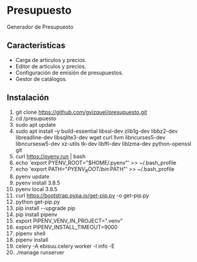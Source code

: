 # Presupuesto

Generador de Presupuesto

## Caracteristicas

* Carga de articulos y precios.
* Editor de articulos y precios.
* Configuración de emisión de presupuestos.
* Gestor de catálogos.

## Instalación

01. git clone <https://github.com/gvizquel/presupuesto.git>
02. cd /presupuesto
03. sudo apt update
04. sudo apt install -y build-essential libssl-dev zlib1g-dev libbz2-dev libreadline-dev libsqlite3-dev wget curl llvm libncurses5-dev libncursesw5-dev xz-utils tk-dev libffi-dev liblzma-dev python-openssl git
05. curl <https://pyenv.run> | bash
06. echo 'export PYENV_ROOT="$HOME/.pyenv"' >> ~/.bash_profile
07. echo 'export PATH="$PYENV_ROOT/bin:$PATH"' >> ~/.bash_profile
08. pyenv update
09. pyenv install 3.8.5
10. pyenv local 3.8.5
11. curl <https://bootstrap.pypa.io/get-pip.py> -o get-pip.py
12. python get-pip.py
13. pip install --upgrade pip
14. pip install pipenv
15. export PIPENV_VENV_IN_PROJECT=".venv"
16. export PIPENV_INSTALL_TIMEOUT=9000
17. pipenv shell
18. pipenv install
19. celery -A ebisuu.celery worker -l info -E
20. ./manage runserver
